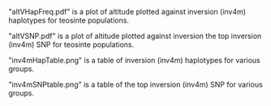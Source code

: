 "altVHapFreq.pdf" is a plot of altitude plotted against inversion (inv4m) haplotypes for teosinte populations.

"altVSNP.pdf" is a plot of altitude plotted against inversion the top inversion (inv4m) SNP for teosinte populations.

"inv4mHapTable.png" is a table of inversion (inv4m) haplotypes for various groups.

"inv4mSNPtable.png" is a table of the top inversion (inv4m) SNP for various groups.

